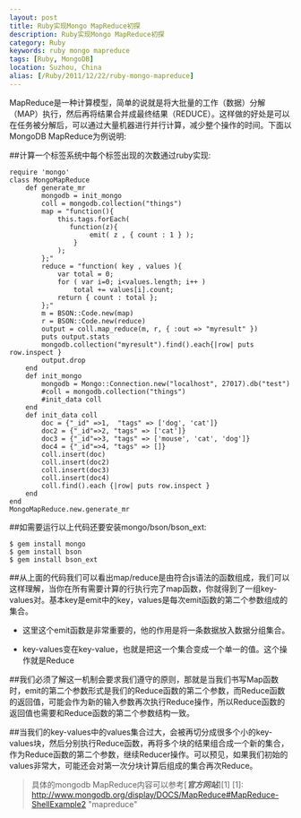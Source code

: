 ```yaml
---
layout: post
title: Ruby实现Mongo MapReduce初探
description: Ruby实现Mongo MapReduce初探
category: Ruby
keywords: ruby mongo mapreduce
tags: [Ruby, MongoDB]
location: Suzhou, China
alias: [/Ruby/2011/12/22/ruby-mongo-mapreduce]
---
```

MapReduce是一种计算模型，简单的说就是将大批量的工作（数据）分解（MAP）执行，然后再将结果合并成最终结果（REDUCE）。这样做的好处是可以在任务被分解后，可以通过大量机器进行并行计算，减少整个操作的时间。下面以MongoDB MapReduce为例说明:

##计算一个标签系统中每个标签出现的次数通过ruby实现:

	require 'mongo'
	class MongoMapReduce
		def generate_mr
			mongodb = init_mongo
			coll = mongodb.collection("things")
			map = "function(){
				this.tags.forEach(
				   function(z){
						emit( z , { count : 1 } );
					}
				);
			};"
			reduce = "function( key , values ){
				var total = 0;
				for ( var i=0; i<values.length; i++ )
					total += values[i].count;
				return { count : total };
			};"
			m = BSON::Code.new(map)
			r = BSON::Code.new(reduce)
			output = coll.map_reduce(m, r, { :out => "myresult" })
			puts output.stats
			mongodb.collection("myresult").find().each{|row| puts row.inspect }
			output.drop
		end
		def init_mongo
			mongodb = Mongo::Connection.new("localhost", 27017).db("test")
			#coll = mongodb.collection("things")
			#init_data coll
		end
		def init_data coll
			doc = {"_id" =>1,  "tags" => ['dog', 'cat']}
			doc2 = {"_id"=>2, "tags" => ['cat']}
			doc3 = {"_id"=>3, "tags" => ['mouse', 'cat', 'dog']}
			doc4 = {"_id"=>4, "tags" => []}
			coll.insert(doc)
			coll.insert(doc2)
			coll.insert(doc3)
			coll.insert(doc4)
			coll.find().each {|row| puts row.inspect }
		end
	end
	MongoMapReduce.new.generate_mr

##如需要运行以上代码还要安装mongo/bson/bson_ext:

	$ gem install mongo
	$ gem install bson
	$ gem install bson_ext

##从上面的代码我们可以看出map/reduce是由符合js语法的函数组成，我们可以这样理解，当你在所有需要计算的行执行完了map函数，你就得到了一组key-values对。基本key是emit中的key，values是每次emit函数的第二个参数组成的集合。

 - 这里这个emit函数是非常重要的，他的作用是将一条数据放入数据分组集合。

 - key-values变在key-value，也就是把这一个集合变成一个单一的值。这个操作就是Reduce

##我们必须了解这一机制会要求我们遵守的原则，那就是当我们书写Map函数时，emit的第二个参数形式是我们的Reduce函数的第二个参数，而Reduce函数的返回值，可能会作为新的输入参数再次执行Reduce操作，所以Reduce函数的返回值也需要和Reduce函数的第二个参数结构一致。

##当我们的key-values中的values集合过大，会被再切分成很多个小的key-values块，然后分别执行Reduce函数，再将多个块的结果组合成一个新的集合，作为Reduce函数的第二个参数，继续Reducer操作。可以预见，如果我们初始的values非常大，可能还会对第一次分块计算后组成的集合再次Reduce。

> 具体的mongodb MapReduce内容可以参考[***官方网站***][1]
  [1]: http://www.mongodb.org/display/DOCS/MapReduce#MapReduce-ShellExample2 "mapreduce"
